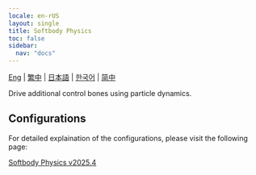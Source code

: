 ```yaml
---
locale: en-rUS
layout: single
title: Softbody Physics
toc: false
sidebar:
  nav: "docs"
---
```

[Eng](/dancexr/features/physics_softbody) | [繁中](/tw/dancexr/features/physics_softbody) | [日本語](/jp/dancexr/features/physics_softbody) | [한국어](/kr/dancexr/features/physics_softbody) | [简中](/zh/dancexr/features/physics_softbody)

Drive additional control bones using particle dynamics.

## Configurations

For detailed explaination of the configurations, please visit the following page:

[Softbody Physics v2025.4](/dancexr/menu/2025.4/actor/physics_softbody)

